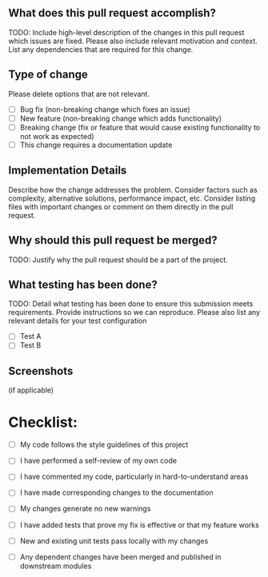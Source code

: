 ## What does this pull request accomplish?

TODO: Include high-level description of the changes in this pull request which issues are fixed. Please also include relevant motivation and context. List any dependencies that are required for this change.

## Type of change

Please delete options that are not relevant.

- [ ] Bug fix (non-breaking change which fixes an issue)
- [ ] New feature (non-breaking change which adds functionality)
- [ ] Breaking change (fix or feature that would cause existing functionality to not work as expected)
- [ ] This change requires a documentation update

## Implementation Details

Describe how the change addresses the problem. Consider factors such as complexity, alternative solutions, performance impact, etc. Consider listing files with important changes or comment on them directly in the pull request. 

## Why should this pull request be merged?

TODO: Justify why the pull request should be a part of the project. 

## What testing has been done?

TODO: Detail what testing has been done to ensure this submission meets requirements. Provide instructions so we can reproduce. Please also list any relevant details for your test configuration
- [ ] Test A
- [ ] Test B

## Screenshots

(if applicable)

# Checklist:

- [ ] My code follows the style guidelines of this project
- [ ] I have performed a self-review of my own code
- [ ] I have commented my code, particularly in hard-to-understand areas
- [ ] I have made corresponding changes to the documentation
- [ ] My changes generate no new warnings
- [ ] I have added tests that prove my fix is effective or that my feature works
- [ ] New and existing unit tests pass locally with my changes
- [ ] Any dependent changes have been merged and published in downstream modules

